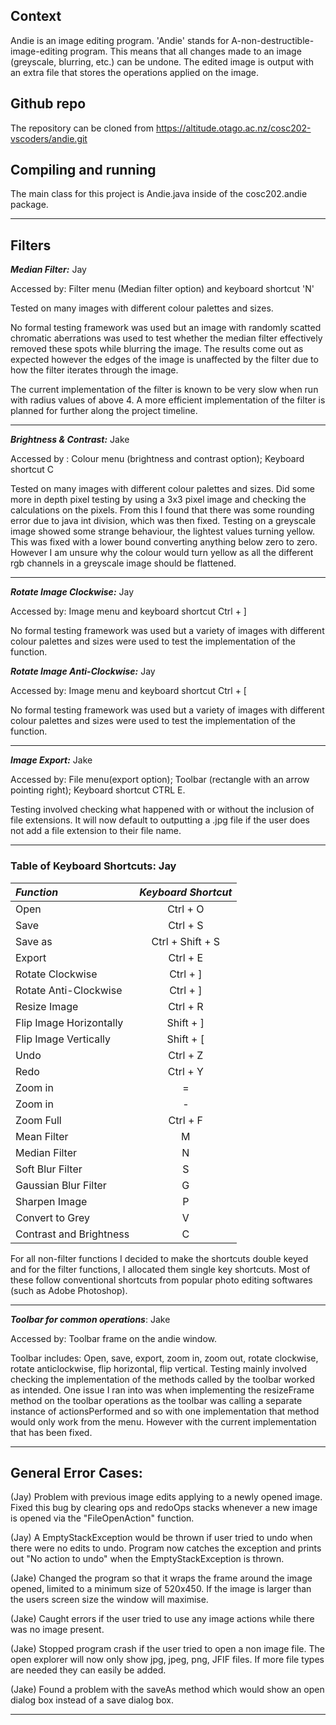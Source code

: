 ## Context
Andie is an image editing program. 'Andie' stands for A-non-destructible-image-editing program. This means that all changes made to an image (greyscale, blurring, etc.) can be undone. The edited image is output with an extra file that stores the operations applied on the image. 

## Github repo
The repository can be cloned from https://altitude.otago.ac.nz/cosc202-vscoders/andie.git

## Compiling and running
The main class for this project is Andie.java inside of the cosc202.andie package.

---


## Filters

***Median Filter:*** Jay

Accessed by: Filter menu (Median filter option) and keyboard shortcut 'N'

Tested on many images with different colour palettes and sizes.

No formal testing framework was used but an image with randomly scatted chromatic aberrations was used to test whether the median filter effectively removed these spots while blurring the image. The results come out as expected however the edges of the image is unaffected by the filter due to how the filter iterates through the image.

The current implementation of the filter is known to be very slow when run with radius values of above 4. A more efficient implementation of the filter is planned for further along the project timeline.

----

***Brightness & Contrast:*** Jake 

Accessed by : Colour menu (brightness and contrast option); Keyboard shortcut C

Tested on many images with different colour palettes and sizes. Did some more in depth pixel testing by using a 3x3 pixel image and checking the calculations on the pixels. From this I found that there was some rounding error due to java int division, which was then fixed. Testing on a greyscale image showed some strange behaviour, the lightest values turning yellow. This was fixed with a lower bound converting anything below zero to zero. However I am unsure why the colour would turn yellow as all the different rgb channels in a greyscale image should be flattened. 

----
***Rotate Image Clockwise:*** Jay

Accessed by: Image menu and keyboard shortcut Ctrl + ]

No formal testing framework was used but a variety of images with different colour palettes and sizes were used to test the implementation of the function.

***Rotate Image Anti-Clockwise:*** Jay

Accessed by: Image menu and keyboard shortcut Ctrl + [

No formal testing framework was used but a variety of images with different colour palettes and sizes were used to test the implementation of the function.


----

***Image Export:*** Jake 

Accessed by: File menu(export option); Toolbar (rectangle with an arrow pointing right); Keyboard shortcut CTRL E.

Testing involved checking what happened with or without the inclusion of file extensions. It will now default to outputting a .jpg file if the user does not add a file extension to their file name.

----

### **Table of Keyboard Shortcuts:** Jay

| ***Function*** | ***Keyboard Shortcut*** |
| :--- | :---: | 
| Open | Ctrl + O | 
| Save | Ctrl + S | 
| Save as | Ctrl + Shift + S |
| Export | Ctrl + E |  
| Rotate Clockwise | Ctrl + ] |  
| Rotate Anti-Clockwise | Ctrl + ] | 
| Resize Image | Ctrl + R | 
| Flip Image Horizontally | Shift + ] | 
| Flip Image Vertically | Shift + [ | 
| Undo | Ctrl + Z | 
| Redo | Ctrl + Y | 
| Zoom in | = | 
| Zoom in | - | 
| Zoom Full | Ctrl + F | 
| Mean Filter | M | 
| Median Filter | N | 
| Soft Blur Filter | S | 
| Gaussian Blur Filter | G | 
| Sharpen Image | P | 
| Convert to Grey | V | 
| Contrast and Brightness | C | 


For all non-filter functions I decided to make the shortcuts double keyed and for the filter functions, I allocated them single key shortcuts. Most of these follow conventional shortcuts from popular photo editing softwares (such as Adobe Photoshop).
___

***Toolbar for common operations***: Jake

Accessed by: Toolbar frame on the andie window. 

Toolbar includes: Open, save, export, zoom in, zoom out, rotate clockwise, rotate anticlockwise, flip horizontal, flip vertical.
Testing mainly involved checking the implementation of the methods called by the toolbar worked as intended. One issue I ran into was when implementing the resizeFrame method on the toolbar operations as the toolbar was calling a separate instance of actionsPerformed and so with one implementation that method would only work from the menu. However with the current implementation that has been fixed.

----
## **General Error Cases:**

(Jay) Problem with previous image edits applying to a newly opened image. Fixed this bug by clearing ops and redoOps stacks whenever a new image is opened via the "FileOpenAction" function.

(Jay) A EmptyStackException would be thrown if user tried to undo when there were no edits to undo. Program now catches the exception and prints out "No action to undo" when the EmptyStackException is thrown.

(Jake) Changed the program so that it wraps the frame around the image opened, limited to a minimum size of 520x450. If the image is larger than the users screen size the window will maximise. 

(Jake) Caught errors if the user tried to use any image actions while there was no image present.

(Jake) Stopped program crash if the user tried to open a non image file. The open explorer will now only show jpg, jpeg, png, JFIF files. If more file types are needed they can easily be added.

(Jake) Found a problem with the saveAs method which would show an open dialog box instead of a save dialog box.

----